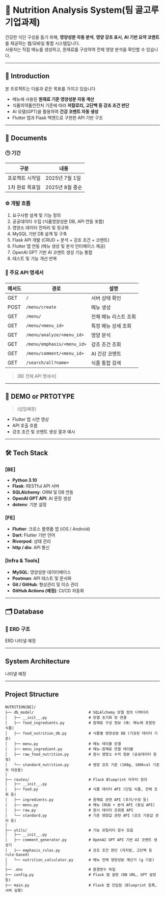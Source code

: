 # 🥗 Nutrition Analysis System(팀 골고루 기업과제)

건강한 식단 구성을 돕기 위해, **영양성분 자동 분석**, **영양 강조 표시**, **AI 기반 요약 코멘트**를 제공하는 웹/모바일 통합 시스템입니다.  
사용자는 직접 메뉴를 생성하고, 원재료를 구성하여 전체 영양 분석을 확인할 수 있습니다.

---

## 📍 Introduction

본 프로젝트는 다음과 같은 목표를 가지고 있습니다

- 메뉴에 사용된 **원재료 기준 영양성분 자동 계산**
- 식품의약품안전처 기준에 따라 **저칼로리, 고단백 등 강조 조건 판단**
- AI 모델(GPT)을 활용하여 **건강 코멘트 자동 생성**
- Flutter 앱과 Flask 백엔드로 구현한 API 기반 구조

---

## 📂 Documents

### 🕒 기간

| 구분 | 내용 |
|------|------|
| 프로젝트 시작일 | 2025년 7월 1일 |
| 1차 완료 목표일 | 2025년 8월 중순 |

### ⚙️ 개발 흐름

1. 요구사항 설계 및 기능 정의  
2. 공공데이터 수집 (식품영양성분 DB, API 연동 포함)  
3. 영양소 데이터 전처리 및 정규화  
4. MySQL 기반 DB 설계 및 구축  
5. Flask API 개발 (CRUD + 분석 + 강조 조건 + 코멘트)  
6. Flutter 앱 연동 (메뉴 생성 및 분석 인터페이스 제공)  
7. OpenAI GPT 기반 AI 코멘트 생성 기능 통합  
8. 테스트 및 기능 개선 반복

### 📑 주요 API 명세서

###
| 메서드  | 경로                         | 설명           |
| ---- | -------------------------- | ------------ |
| GET  | `/`                        | 서버 상태 확인     |
| POST | `/menu/create`             | 메뉴 생성        |
| GET  | `/menu/`                   | 전체 메뉴 리스트 조회 |
| GET  | `/menu/<menu_id>`          | 특정 메뉴 상세 조회  |
| GET  | `/menu/analyze/<menu_id>`  | 영양 분석        |
| GET  | `/menu/emphasis/<menu_id>` | 강조 조건 조회     |
| GET  | `/menu/comment/<menu_id>`  | AI 건강 코멘트    |
| GET  | `/search/all?name=`        | 식품 통합 검색     |

> [BE 전체 API 명세서]

---

## 🎥 DEMO or PRTOTYPE

> (삽입예정)

- Flutter 앱 시연 영상
- API 호출 흐름
- 강조 조건 및 코멘트 생성 결과 예시

---

## 🛠 Tech Stack

### [BE]
- **Python 3.10**
- **Flask**: RESTful API 서버
- **SQLAlchemy**: ORM 및 DB 연동
- **OpenAI GPT API**: AI 문장 생성
- **dotenv**: 기본 설정

### [FE]
- **Flutter**: 크로스 플랫폼 앱 (iOS / Android)
- **Dart**: Flutter 기반 언어
- **Riverpod**: 상태 관리
- **http / dio**: API 통신

### [Infra & Tools]
- **MySQL**: 영양성분 데이터베이스
- **Postman**: API 테스트 및 문서화
- **Git / GitHub**: 형상관리 및 이슈 관리
- **GitHub Actions (예정)**: CI/CD 자동화

---

## 🗂️ Database

### 📌 ERD 구조

ERD 나타낼 예정

---

## System Architecture
나타낼 예정

---

## Project Structure

### 
    NUTRITION[BE]/
    ├── db_model/                         # SQLAlchemy 모델 정의 디렉터리
    │   ├── __init__.py                   # 모델 초기화 및 연결
    │   ├── food_ingredients.py           # 원재료 구성 정보 (예: 메뉴에 포함된 식품)
    │   ├── food_nutrition_db.py          # 식품별 영양성분 DB (가공된 데이터 기준)
    │   ├── menu.py                       # 메뉴 테이블 모델
    │   ├── menu_ingredient.py            # 메뉴-원재료 연결 테이블
    │   ├── raw_food_nutrition.py         # 원시 영양소 수치 원본 (공공데이터 원형)
    │   └── standard_nutrition.py         # 영양 강조 기준 (100g, 100kcal 기준치 저장용)
    │
    ├── routes/                           # Flask Blueprint 라우터 정의
    │   ├── __init__.py
    │   ├── food.py                       # 식품 데이터 API (단일 식품, 전체 조회 등)
    │   ├── ingredients.py                # 원재료 관련 API (추가/수정 등)
    │   ├── menu.py                       # 메뉴 CRUD + 분석 API (중심 API)
    │   ├── raw.py                        # 원시 데이터 조회용 API
    │   └── standard.py                   # 기준 영양값 관련 API (강조 기준값 관리 등)
    │
    ├── utils/                            # 기능 유틸리티 함수 모음
    │   ├── __init__.py
    │   ├── comment_generator.py          # OpenAI GPT API 기반 AI 코멘트 생성기
    │   ├── emphasis_rules.py             # 강조 조건 판단 (저지방, 고단백 등 rule-based)
    │   └── nutrition_calculator.py       # 메뉴 전체 영양성분 계산기 (g 기준)
    │
    ├── .env                              # 환경변수 파일
    ├── config.py                         # Flask 앱 설정 (DB URL, GPT 설정 등)
    ├── main.py                           # Flask 앱 진입점 (Blueprint 등록, 서버 실행)

